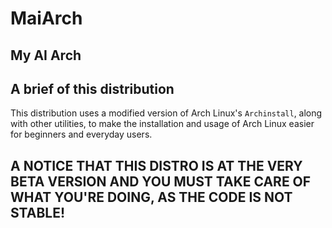 # MaiArch
## My AI Arch

## A brief of this distribution

This distribution uses a modified version of Arch Linux's ```Archinstall```, along with other utilities, to make the installation and usage of Arch Linux easier for beginners and everyday users.


## A NOTICE THAT THIS DISTRO IS AT THE VERY BETA VERSION AND YOU MUST TAKE CARE OF WHAT YOU'RE DOING, AS THE CODE IS NOT STABLE!
